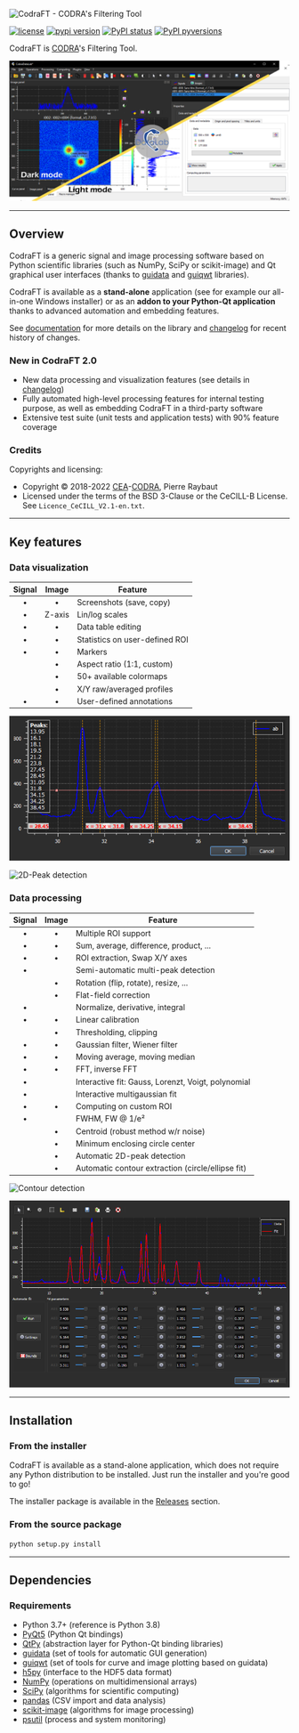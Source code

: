 ![CodraFT - CODRA's Filtering Tool](./doc/images/codraft_banner.png)

[![license](https://img.shields.io/pypi/l/codraft.svg)](./LICENSE)
[![pypi version](https://img.shields.io/pypi/v/codraft.svg)](https://pypi.org/project/codraft/)
[![PyPI status](https://img.shields.io/pypi/status/codraft.svg)](https://github.com/CODRA-Ingenierie-Informatique/CodraFT)
[![PyPI pyversions](https://img.shields.io/pypi/pyversions/codraft.svg)](https://pypi.python.org/pypi/codraft/)

CodraFT is [CODRA](https://codra.net/)'s Filtering Tool.

![CodraFT - CODRA's Filtering Tool](./doc/images/dark_light_modes.png)

----

## Overview

CodraFT is a generic signal and image processing software based on Python scientific
libraries (such as NumPy, SciPy or scikit-image) and Qt graphical user interfaces (thanks to
[guidata](https://pypi.python.org/pypi/guidata) and [guiqwt](https://pypi.python.org/pypi/guiqwt) libraries).

CodraFT is available as a **stand-alone** application (see for example our all-in-one Windows installer) or as an **addon to your Python-Qt application** thanks to advanced automation and embedding features.

See [documentation](https://codraft.readthedocs.io/en/latest/) for more details on
the library and [changelog](CHANGELOG.md) for recent history of changes.

### New in CodraFT 2.0

* New data processing and visualization features (see details in [changelog](CHANGELOG.md))
* Fully automated high-level processing features for internal testing purpose, as well as embedding CodraFT in a third-party software
* Extensive test suite (unit tests and application tests) with 90% feature coverage

### Credits

Copyrights and licensing:

* Copyright © 2018-2022 [CEA](http://www.cea.fr)-[CODRA](https://codra.net/), Pierre Raybaut
* Licensed under the terms of the BSD 3-Clause or the CeCILL-B License. See ``Licence_CeCILL_V2.1-en.txt``.

----

## Key features

### Data visualization

| Signal |  Image | Feature                        |
|:------:|:------:|--------------------------------|
|    •   |    •   | Screenshots (save, copy)       |
|    •   | Z-axis | Lin/log scales                 |
|    •   |    •   | Data table editing             |
|    •   |    •   | Statistics on user-defined ROI |
|    •   |    •   | Markers                        |
|        |    •   | Aspect ratio (1:1, custom)     |
|        |    •   | 50+ available colormaps        |
|        |    •   | X/Y raw/averaged profiles      |
|    •   |    •   | User-defined annotations       |

![1D-Peak detection](./doc/images/peak_detection.png)

![2D-Peak detection](./doc/images/2dpeak_detection.png)

### Data processing

| Signal | Image | Feature                                            |
|:------:|:-----:|----------------------------------------------------|
|    •   |   •   | Multiple ROI support                               |
|    •   |   •   | Sum, average, difference, product, ...             |
|    •   |   •   | ROI extraction, Swap X/Y axes                      |
|    •   |       | Semi-automatic multi-peak detection                |
|        |   •   | Rotation (flip, rotate), resize, ...               |
|        |   •   | Flat-field correction                              |
|    •   |       | Normalize, derivative, integral                    |
|    •   |   •   | Linear calibration                                 |
|        |   •   | Thresholding, clipping                             |
|    •   |   •   | Gaussian filter, Wiener filter                     |
|    •   |   •   | Moving average, moving median                      |
|    •   |   •   | FFT, inverse FFT                                   |
|    •   |       | Interactive fit: Gauss, Lorenzt, Voigt, polynomial |
|    •   |       | Interactive multigaussian fit                      |
|    •   |   •   | Computing on custom ROI                            |
|    •   |       | FWHM, FW @ 1/e²                                    |
|        |   •   | Centroid (robust method w/r noise)                 |
|        |   •   | Minimum enclosing circle center                    |
|        |   •   | Automatic 2D-peak detection                        |
|        |   •   | Automatic contour extraction (circle/ellipse fit)  |

![Contour detection](./doc/images/contour_detection.png)

![Multi-gaussian fit](./doc/images/multi_gaussian_fit.png)

----

## Installation

### From the installer

CodraFT is available as a stand-alone application, which does not require any Python
distribution to be installed. Just run the installer and you're good to go!

The installer package is available in the [Releases](https://github.com/CODRA-Ingenierie-Informatique/CodraFT/releases) section.

### From the source package

```bash
python setup.py install
```

----

## Dependencies

### Requirements

* Python 3.7+ (reference is Python 3.8)
* [PyQt5](https://pypi.python.org/pypi/PyQt5) (Python Qt bindings)
* [QtPy](https://pypi.org/project/QtPy/) (abstraction layer for Python-Qt binding libraries)
* [guidata](https://pypi.python.org/pypi/guidata) (set of tools for automatic GUI generation)
* [guiqwt](https://pypi.python.org/pypi/guiqwt) (set of tools for curve and image plotting based on guidata)
* [h5py](https://pypi.org/project/h5py/) (interface to the HDF5 data format)
* [NumPy](https://pypi.org/project/numpy/) (operations on multidimensional arrays)
* [SciPy](https://pypi.org/project/scipy/) (algorithms for scientific computing)
* [pandas](https://pandas.pydata.org/) (CSV import and data analysis)
* [scikit-image](https://pypi.org/project/scikit-image/) (algorithms for image processing)
* [psutil](https://pypi.org/project/psutil/) (process and system monitoring)
